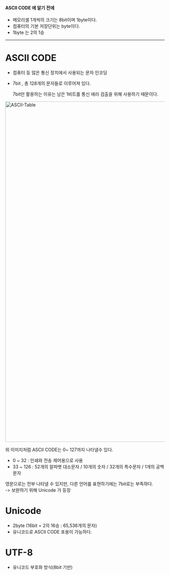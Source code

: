 #### ASCII CODE 에 알기 전에

- 메모리셀 1개씩의 크기는 8bit이며 1byte이다.
- 컴퓨터의 기본 저장단위는 byte이다. 
- 1byte 는 2의 1승

---

# ASCII CODE

- 컴퓨터 등 많은 통신 장치에서 사용되는 문자 인코딩

- 7bit , 총 128개의 문자들로 이루어져 있다.

  7bit만 활용하는 이유는 남은 1비트를 통신 에러 검출을 위해 사용하기 때문이다.

<img width="1077" alt="ASCII-Table" src="https://user-images.githubusercontent.com/62126380/79929401-8cbb8000-8480-11ea-9593-22b683e35047.png">

위 이미지처럼 ASCII CODE는 0~ 127까지 나타낼수 있다.

- 0 ~ 32 : 인쇄와 전송 제어용으로 사용
- 33 ~ 126 : 52개의 알파뱃 대소문자 / 10개의 숫자 / 32개의 특수문자 / 1개의 공백문자



영문으로는 전부 나타낼 수 있지만, 다른 언어를 표현하기에는 7bit로는 부족하다.<br>-> 보완하기 위해 Unicode  가 등장



# Unicode 

- 2byte (16bit = 2의 16승 : 65,536개의 문자)
- 유니코드로 ASCII CODE 포용이 가능하다.

# UTF-8

- 유니코드 부호화 방식(8bit 기반)

  





 